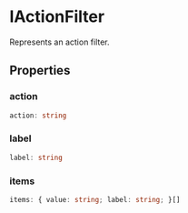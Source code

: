 # IActionFilter

Represents an action filter.

## Properties

### action

```ts
action: string
```

### label

```ts
label: string
```

### items

```ts
items: { value: string; label: string; }[]
```
